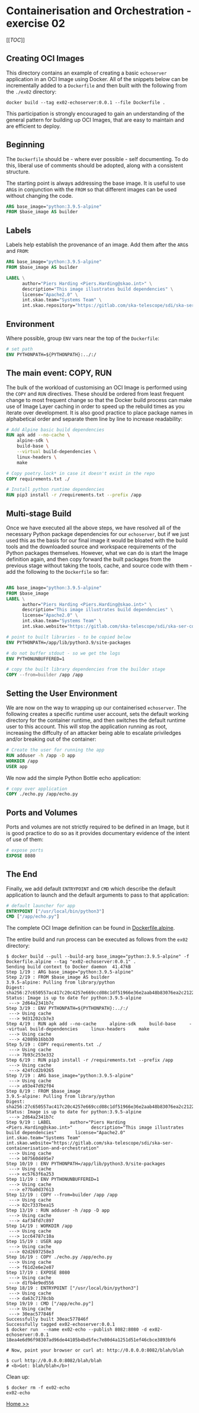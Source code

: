 Containerisation and Orchestration - exercise 02
================================================

[[_TOC_]]

Creating OCI Images
-------------------

This directory contains an example of creating a basic `echoserver` application in an OCI Image using Docker.  All of the snippets below can be incrementally added to a `Dockerfile` and then built with the following from the `./ex02` directory:
```console
docker build --tag ex02-echoserver:0.0.1 --file Dockerfile .
```
This participation is strongly encouraged to gain an understanding of the general pattern for building up OCI Images, that are easy to maintain and are efficient to deploy.

Beginning
---------

The `Dockerfile` should be - where ever possible - self documenting.  To do this, liberal use of comments should be adopted, along with a consistent structure.

The starting point is always addressing the base image.  It is useful to use `ARG`s in conjunction with the `FROM` so that different images can be used without changing the code.
```dockerfile
ARG base_image="python:3.9.5-alpine"
FROM $base_image AS builder
```

Labels
------

Labels help establish the provenance of an image.  Add them after the `ARG`s and `FROM`:
```dockerfile
ARG base_image="python:3.9.5-alpine"
FROM $base_image AS builder

LABEL \
      author="Piers Harding <Piers.Harding@skao.int>" \
      description="This image illustrates build dependencies" \
      license="Apache2.0" \
      int.skao.team="Systems Team" \
      int.skao.repository="https://gitlab.com/ska-telescope/sdi/ska-ser-containerisation-and-orchestration"
```

Environment
-----------

Where possible, group `ENV` vars near the top of the `Dockerfile`:
``` dockerfile
# set path
ENV PYTHONPATH=${PYTHONPATH}:../:/
```

The main event: COPY, RUN
-------------------------

The bulk of the workload of customising an OCI Image is performed using the `COPY` and `RUN` directives.  These should be ordered from least frequent change to most frequent change so that the Docker build process can make use of Image Layer caching in order to speed up the rebuild times as you iterate over development.  It is also good practice to place package names in alphabetical order and separate them line by line to increase readability:

```dockerfile
# Add Alpine basic build dependencies
RUN apk add --no-cache \
    alpine-sdk \
    build-base \
    --virtual build-dependencies \
    linux-headers \
    make

# Copy poetry.lock* in case it doesn't exist in the repo
COPY requirements.txt ./

# Install python runtime dependencies
RUN pip3 install -r /requirements.txt --prefix /app
```

Multi-stage Build
-----------------

Once we have executed all the above steps, we have resolved all of the necessary Python package dependencies for our `echoserver`, but if we just used this as the basis for our final image it would be bloated with the build tools and the downloaded source and workspace requirements of the Python packages themselves.  However, what we can do is start the Image definition again, and then copy forward the built packages from the previous stage without taking the tools, cache, and source code with them - add the following to the `Dockerfile` so far:
```dockerfile

ARG base_image="python:3.9.5-alpine"
FROM $base_image
LABEL \
      author="Piers Harding <Piers.Harding@skao.int>" \
      description="This image illustrates build dependencies" \
      license="Apache2.0" \
      int.skao.team="Systems Team" \
      int.skao.website="https://gitlab.com/ska-telescope/sdi/ska-ser-containerisation-and-orchestration"

# point to built libraries - to be copied below
ENV PYTHONPATH=/app/lib/python3.9/site-packages

# do not buffer stdout - so we get the logs
ENV PYTHONUNBUFFERED=1

# copy the built library dependencies from the builder stage
COPY --from=builder /app /app
```

Setting the User Environment
----------------------------

We are now on the way to wrapping up our containerised `echoserver`.  The following creates a specific runtime user account, sets the default working directory for the container runtime, and then switches the default runtime user to this account.  This will stop the application running as root, increasing the diffculty of an attacker being able to escalate priviledges and/or breaking out of the container:
```dockerfile
# Create the user for running the app
RUN adduser -h /app -D app
WORKDIR /app
USER app
```

We now add the simple Python Bottle echo application:
```dockerfile
# copy over application
COPY ./echo.py /app/echo.py
```

Ports and Volumes
-----------------

Ports and volumes are not strictly required to be defined in an Image, but it is good practice to do so as it provides documentary evidence of the intent of use of them:
```dockerfile
# expose ports
EXPOSE 8080
```

The End
-------

Finally, we add default `ENTRYPOINT` and `CMD` which describe the default application to launch and the default arguments to pass to that application:
```dockerfile
# default launcher for app
ENTRYPOINT ["/usr/local/bin/python3"]
CMD ["/app/echo.py"]
```

The complete OCI Image definition can be found in [Dockerfile.alpine](./Dockerfile.alpine).

The entire build and run process can be executed as follows from the `ex02` directory:
```console
$ docker build --pull --build-arg base_image="python:3.9.5-alpine" -f Dockerfile.alpine --tag "ex02-echoserver:0.0.1" .
Sending build context to Docker daemon  41.47kB
Step 1/19 : ARG base_image="python:3.9.5-alpine"
Step 2/19 : FROM $base_image AS builder
3.9.5-alpine: Pulling from library/python
Digest: sha256:27c650557ac417c20c4257e669ccd08c1df51966e36e2aab48b83076ea2c2122
Status: Image is up to date for python:3.9.5-alpine
 ---> 2d64a2341b7c
Step 3/19 : ENV PYTHONPATH=${PYTHONPATH}:../:/
 ---> Using cache
 ---> 9d31202cb7e3
Step 4/19 : RUN apk add --no-cache     alpine-sdk     build-base     --virtual build-dependencies     linux-headers     make
 ---> Using cache
 ---> 42089b16bb30
Step 5/19 : COPY requirements.txt ./
 ---> Using cache
 ---> 7b93c253e332
Step 6/19 : RUN pip3 install -r /requirements.txt --prefix /app
 ---> Using cache
 ---> 424fcd2b9265
Step 7/19 : ARG base_image="python:3.9.5-alpine"
 ---> Using cache
 ---> a93e47d92f04
Step 8/19 : FROM $base_image
3.9.5-alpine: Pulling from library/python
Digest: sha256:27c650557ac417c20c4257e669ccd08c1df51966e36e2aab48b83076ea2c2122
Status: Image is up to date for python:3.9.5-alpine
 ---> 2d64a2341b7c
Step 9/19 : LABEL       author="Piers Harding <Piers.Harding@skao.int>"       description="This image illustrates build dependencies"       license="Apache2.0"       int.skao.team="Systems Team"       int.skao.website="https://gitlab.com/ska-telescope/sdi/ska-ser-containerisation-and-orchestration"
 ---> Using cache
 ---> b07560d495e7
Step 10/19 : ENV PYTHONPATH=/app/lib/python3.9/site-packages
 ---> Using cache
 ---> ec5763f6a253
Step 11/19 : ENV PYTHONUNBUFFERED=1
 ---> Using cache
 ---> e77ba0d37613
Step 12/19 : COPY --from=builder /app /app
 ---> Using cache
 ---> 82c7337bea15
Step 13/19 : RUN adduser -h /app -D app
 ---> Using cache
 ---> 4af34fd7c897
Step 14/19 : WORKDIR /app
 ---> Using cache
 ---> 1cc64787c10a
Step 15/19 : USER app
 ---> Using cache
 ---> 02d2697258e3
Step 16/19 : COPY ./echo.py /app/echo.py
 ---> Using cache
 ---> f61d2e6e2e87
Step 17/19 : EXPOSE 8080
 ---> Using cache
 ---> d1fb4e9ed556
Step 18/19 : ENTRYPOINT ["/usr/local/bin/python3"]
 ---> Using cache
 ---> da63c7178cbb
Step 19/19 : CMD ["/app/echo.py"]
 ---> Using cache
 ---> 30eac577846f
Successfully built 30eac577846f
Successfully tagged ex02-echoserver:0.0.1
$ docker run  --name ex02-echo --publish 8082:8080 -d ex02-echoserver:0.0.1
18ea4e6d96f98307ad96de44105b4bd5fec7e80d4a1251d51ef46cbce3893bf6

# Now, point your browser or curl at: http://0.0.0.0:8082/blah/blah

$ curl http://0.0.0.0:8082/blah/blah
# <b>Got: blah/blah</b>!
```

Clean up:
```console
$ docker rm -f ex02-echo
ex02-echo
```

[Home &#x3e;&#x3e;](../README.md)
